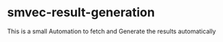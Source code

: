 # smvec-result-generation
This is a small Automation to fetch and Generate the results automatically 
